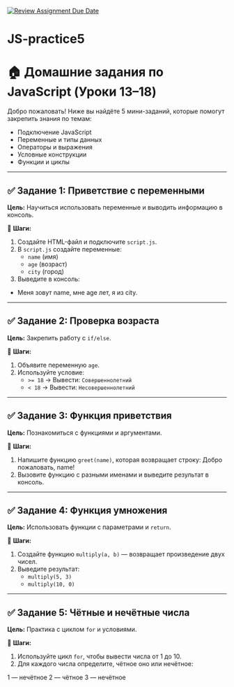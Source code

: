 [![Review Assignment Due Date](https://classroom.github.com/assets/deadline-readme-button-22041afd0340ce965d47ae6ef1cefeee28c7c493a6346c4f15d667ab976d596c.svg)](https://classroom.github.com/a/NUjMkaVj)
# JS-practice5
# 🏠 Домашние задания по JavaScript (Уроки 13–18)

Добро пожаловать! Ниже вы найдёте 5 мини-заданий, которые помогут закрепить знания по темам:
- Подключение JavaScript
- Переменные и типы данных
- Операторы и выражения
- Условные конструкции
- Функции и циклы

---

## ✅ Задание 1: Приветствие с переменными

**Цель:** Научиться использовать переменные и выводить информацию в консоль.

📁 **Шаги:**
1. Создайте HTML-файл и подключите `script.js`.
2. В `script.js` создайте переменные:
   - `name` (имя)
   - `age` (возраст)
   - `city` (город)
3. Выведите в консоль:
- Меня зовут name, мне age лет, я из city.

---

## ✅ Задание 2: Проверка возраста

**Цель:** Закрепить работу с `if/else`.

📁 **Шаги:**
1. Объявите переменную `age`.
2. Используйте условие:
   - `>= 18` → Вывести: `Совершеннолетний`
   - `< 18` → Вывести: `Несовершеннолетний`

---

## ✅ Задание 3: Функция приветствия

**Цель:** Познакомиться с функциями и аргументами.

📁 **Шаги:**
1. Напишите функцию `greet(name)`, которая возвращает строку:
   Добро пожаловать, name!
2. Вызовите функцию с разными именами и выведите результат в консоль.

---

## ✅ Задание 4: Функция умножения

**Цель:** Использовать функции с параметрами и `return`.

📁 **Шаги:**
1. Создайте функцию `multiply(a, b)` — возвращает произведение двух чисел.
2. Выведите результат:
   - `multiply(5, 3)`
   - `multiply(10, 0)`

---

## ✅ Задание 5: Чётные и нечётные числа

**Цель:** Практика с циклом `for` и условиями.

📁 **Шаги:**
1. Используйте цикл `for`, чтобы вывести числа от 1 до 10.
2. Для каждого числа определите, чётное оно или нечётное:

1 — нечётное
2 — чётное
3 — нечётное
